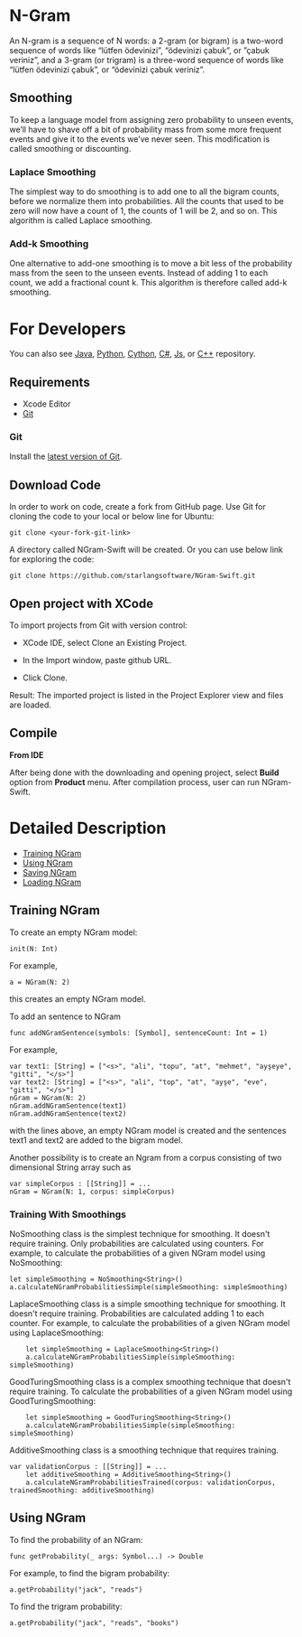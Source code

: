 N-Gram
============

An N-gram is a sequence of N words: a 2-gram (or bigram) is a two-word sequence of words like “lütfen ödevinizi”, “ödevinizi çabuk”, or ”çabuk veriniz”, and a 3-gram (or trigram) is a three-word sequence of words like “lütfen ödevinizi çabuk”, or “ödevinizi çabuk veriniz”.

## Smoothing

To keep a language model from assigning zero probability to unseen events, we’ll have to shave off a bit of probability mass from some more frequent events and give it to the events we’ve never seen. This modification is called smoothing or discounting.

### Laplace Smoothing

The simplest way to do smoothing is to add one to all the bigram counts, before we normalize them into probabilities. All the counts that used to be zero will now have a count of 1, the counts of 1 will be 2, and so on. This algorithm is called Laplace smoothing.

### Add-k Smoothing

One alternative to add-one smoothing is to move a bit less of the probability mass from the seen to the unseen events. Instead of adding 1 to each count, we add a fractional count k. This algorithm is therefore called add-k smoothing.

For Developers
============
You can also see [Java](https://github.com/starlangsoftware/NGram), [Python](https://github.com/starlangsoftware/NGram-Py), [Cython](https://github.com/starlangsoftware/NGram-Cy), [C#](https://github.com/starlangsoftware/NGram-CS), [Js](https://github.com/starlangsoftware/NGram-Js), or [C++](https://github.com/starlangsoftware/NGram-CPP) repository.

## Requirements

* Xcode Editor
* [Git](#git)

### Git

Install the [latest version of Git](https://git-scm.com/book/en/v2/Getting-Started-Installing-Git).

## Download Code

In order to work on code, create a fork from GitHub page. 
Use Git for cloning the code to your local or below line for Ubuntu:

	git clone <your-fork-git-link>

A directory called NGram-Swift will be created. Or you can use below link for exploring the code:

	git clone https://github.com/starlangsoftware/NGram-Swift.git

## Open project with XCode

To import projects from Git with version control:

* XCode IDE, select Clone an Existing Project.

* In the Import window, paste github URL.

* Click Clone.

Result: The imported project is listed in the Project Explorer view and files are loaded.


## Compile

**From IDE**

After being done with the downloading and opening project, select **Build** option from **Product** menu. After compilation process, user can run NGram-Swift.

Detailed Description
============

+ [Training NGram](#training-ngram)
+ [Using NGram](#using-ngram)
+ [Saving NGram](#saving-ngram)
+ [Loading NGram](#loading-ngram)

## Training NGram
     
To create an empty NGram model:

	init(N: Int)

For example,

	a = NGram(N: 2)

this creates an empty NGram model.

To add an sentence to NGram

	func addNGramSentence(symbols: [Symbol], sentenceCount: Int = 1)

For example,

	var text1: [String] = ["<s>", "ali", "topu", "at", "mehmet", "ayşeye", "gitti", "</s>"]
	var text2: [String] = ["<s>", "ali", "top", "at", "ayşe", "eve", "gitti", "</s>"]
	nGram = NGram(N: 2)
	nGram.addNGramSentence(text1)
	nGram.addNGramSentence(text2)

with the lines above, an empty NGram model is created and the sentences text1 and text2 are
added to the bigram model.

Another possibility is to create an Ngram from a corpus consisting of two dimensional String array such as

	var simpleCorpus : [[String]] = ...
	nGram = NGram(N: 1, corpus: simpleCorpus)

### Training With Smoothings

NoSmoothing class is the simplest technique for smoothing. It doesn't require training.
Only probabilities are calculated using counters. For example, to calculate the probabilities
of a given NGram model using NoSmoothing:

	let simpleSmoothing = NoSmoothing<String>()
	a.calculateNGramProbabilitiesSimple(simpleSmoothing: simpleSmoothing)

LaplaceSmoothing class is a simple smoothing technique for smoothing. It doesn't require
training. Probabilities are calculated adding 1 to each counter. For example, to calculate
the probabilities of a given NGram model using LaplaceSmoothing:

        let simpleSmoothing = LaplaceSmoothing<String>()
        a.calculateNGramProbabilitiesSimple(simpleSmoothing: simpleSmoothing)

GoodTuringSmoothing class is a complex smoothing technique that doesn't require training.
To calculate the probabilities of a given NGram model using GoodTuringSmoothing:

        let simpleSmoothing = GoodTuringSmoothing<String>()
        a.calculateNGramProbabilitiesSimple(simpleSmoothing: simpleSmoothing)

AdditiveSmoothing class is a smoothing technique that requires training.

	var validationCorpus : [[String]] = ...
        let additiveSmoothing = AdditiveSmoothing<String>()
        a.calculateNGramProbabilitiesTrained(corpus: validationCorpus, trainedSmoothing: additiveSmoothing)

## Using NGram

To find the probability of an NGram:

	func getProbability(_ args: Symbol...) -> Double

For example, to find the bigram probability:

	a.getProbability("jack", "reads")

To find the trigram probability:

	a.getProbability("jack", "reads", "books")
